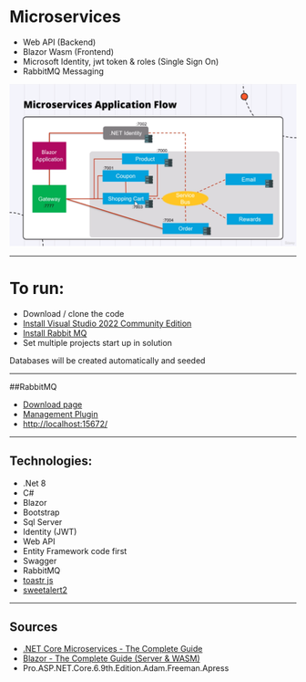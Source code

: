 # Microservices
* Web API (Backend)
* Blazor Wasm (Frontend)
* Microsoft Identity, jwt token & roles (Single Sign On)
* RabbitMQ Messaging

![Microservices](https://github.com/kouroshsalahshoor/Microservices/blob/master/images/BlazorMicroservices.png)

---
# To run:
* Download / clone the code
* [Install Visual Studio 2022 Community Edition](https://visualstudio.microsoft.com/thank-you-downloading-visual-studio/?sku=Community&channel=Release&version=VS2022&source=VSLandingPage&passive=false&cid=2030)
* [Install Rabbit MQ](https://www.rabbitmq.com/docs/download#downloads-on-github)
* Set multiple projects start up in solution

Databases will be created automatically and seeded

---
##RabbitMQ
* [Download page](https://www.rabbitmq.com/docs/download#downloads-on-github)
* [Management Plugin](https://www.rabbitmq.com/docs/management)
* [http://localhost:15672/](http://localhost:15672/)
  
---
## Technologies:
* .Net 8
* C#
* Blazor
* Bootstrap
* Sql Server
* Identity (JWT)
* Web API
* Entity Framework code first
* Swagger
* RabbitMQ
* [toastr js](https://www.youtube.com/watch?v=yG_sY-CDvXY)
* [sweetalert2](https://sweetalert2.github.io/)

---
## Sources
* [.NET Core Microservices - The Complete Guide](https://www.dotnetmastery.com/Home/Details?courseId=19)
* [Blazor - The Complete Guide (Server & WASM)](https://www.dotnetmastery.com/Home/Details?courseId=17)
* Pro.ASP.NET.Core.6.9th.Edition.Adam.Freeman.Apress
